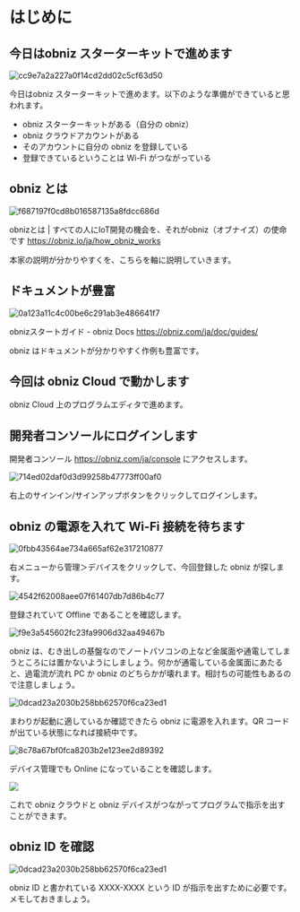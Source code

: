 # はじめに

## 今日はobniz スターターキットで進めます

![cc9e7a2a227a0f14cd2dd02c5cf63d50](https://i.gyazo.com/cc9e7a2a227a0f14cd2dd02c5cf63d50.jpg)

今日はobniz スターターキットで進めます。以下のような準備ができていると思われます。

- obniz スターターキットがある（自分の obniz）
- obniz クラウドアカウントがある
- そのアカウントに自分の obniz を登録している
- 登録できているということは Wi-Fi がつながっている

## obniz とは

![f687197f0cd8b016587135a8fdcc686d](https://i.gyazo.com/f687197f0cd8b016587135a8fdcc686d.png)

obnizとは | すべての人にIoT開発の機会を、それがobniz（オブナイズ）の使命です
https://obniz.io/ja/how_obniz_works

本家の説明が分かりやすくを、こちらを軸に説明していきます。

## ドキュメントが豊富

![0a123a11c4c00be6c291ab3e486641f7](https://i.gyazo.com/0a123a11c4c00be6c291ab3e486641f7.png)

obnizスタートガイド - obniz Docs
https://obniz.com/ja/doc/guides/

obniz はドキュメントが分かりやすく作例も豊富です。

## 今回は obniz Cloud で動かします

obniz Cloud 上のプログラムエディタで進めます。

## 開発者コンソールにログインします

開発者コンソール https://obniz.com/ja/console にアクセスします。

![714ed02daf0d3d99258b47773ff00af0](https://i.gyazo.com/714ed02daf0d3d99258b47773ff00af0.png)

右上のサインイン/サインアップボタンをクリックしてログインします。

## obniz の電源を入れて Wi-Fi 接続を待ちます

![0fbb43564ae734a665af62e317210877](https://i.gyazo.com/0fbb43564ae734a665af62e317210877.png)

右メニューから管理＞デバイスをクリックして、今回登録した obniz が探します。

![4542f62008aee07f61407db7d86b4c77](https://i.gyazo.com/4542f62008aee07f61407db7d86b4c77.png)

登録されていて Offline であることを確認します。

![f9e3a545602fc23fa9906d32aa49467b](https://i.gyazo.com/f9e3a545602fc23fa9906d32aa49467b.png)

obniz は、むき出しの基盤なのでノートパソコンの上など金属面や通電してしまうところには置かないようにしましょう。何かが通電している金属面にあたると、過電流が流れ PC か obniz のどちらかが壊れます。相討ちの可能性もあるので注意しましょう。

![0dcad23a2030b258bb62570f6ca23ed1](https://i.gyazo.com/0dcad23a2030b258bb62570f6ca23ed1.jpg)

まわりが起動に適しているか確認できたら obniz に電源を入れます。QR コードが出ている状態になれば接続中です。

![8c78a67bf0fca8203b2e123ee2d89392](https://i.gyazo.com/8c78a67bf0fca8203b2e123ee2d89392.png)

デバイス管理でも Online になっていることを確認します。

![](https://obniz.com/ja/doc/reference/images/how_main_2x.png)

これで obniz クラウドと obniz デバイスがつながってプログラムで指示を出すことができます。

## obniz ID を確認

![0dcad23a2030b258bb62570f6ca23ed1](https://i.gyazo.com/0dcad23a2030b258bb62570f6ca23ed1.jpg)

obniz ID と書かれている XXXX-XXXX という ID が指示を出すために必要です。メモしておきましょう。